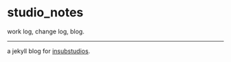 # studio_notes
work log, change log, blog.

----

a jekyll blog for [insubstudios](http://insubstudios.com).
